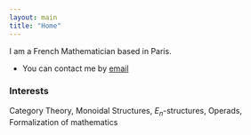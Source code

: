 ```yaml
---
layout: main
title: "Home"
---
```


I am a French Mathematician based in Paris.

* You can contact me by [email](mailto:sophiedespalungue@hotmail.fr)

### Interests

Category Theory, Monoidal Structures, $E_n$-structures, Operads, Formalization of mathematics
